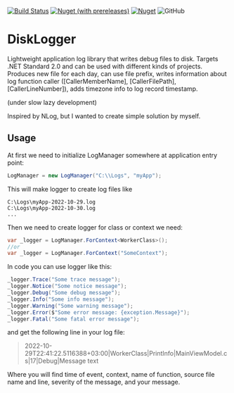 [![Build Status](https://travis-ci.org/u1035/DiskLogger.svg?branch=master)](https://travis-ci.org/u1035/DiskLogger)
[![Nuget (with prereleases)](https://img.shields.io/nuget/vpre/DiskLogger)](https://www.nuget.org/packages/DiskLogger)
[![Nuget](https://img.shields.io/nuget/dt/DiskLogger)](https://www.nuget.org/packages/DiskLogger)
![GitHub](https://img.shields.io/github/license/u1035/DiskLogger)

# DiskLogger
Lightweight application log library that writes debug files to disk.
Targets .NET Standard 2.0 and can be used with different kinds of projects.
Produces new file for each day, can use file prefix, writes information about log function caller ([CallerMemberName], [CallerFilePath], [CallerLineNumber]), adds timezone info to log record timestamp.

(under slow lazy development)

Inspired by NLog, but I wanted to create simple solution by myself.

## Usage

At first we need to initialize LogManager somewhere at application entry point:
```csharp
LogManager = new LogManager("C:\\Logs", "myApp");
```
This will make logger to create log files like
```
C:\Logs\myApp-2022-10-29.log
C:\Logs\myApp-2022-10-30.log
...
```

Then we need to create logger for class or context we need:
```csharp
var _logger = LogManager.ForContext<WorkerClass>();
//or
var _logger = LogManager.ForContext("SomeContext");
```

In code you can use logger like this:
```csharp
_logger.Trace("Some trace message"); 
_logger.Notice("Some notice message"); 
_logger.Debug("Some debug message"); 
_logger.Info("Some info message"); 
_logger.Warning("Some warning message"); 
_logger.Error($"Some error message: {exception.Message}"); 
_logger.Fatal("Some fatal error message"); 
```
and get the following line in your log file:

> 2022-10-29T22:41:22.5116388+03:00|WorkerClass|PrintInfo|MainViewModel.cs|17|Debug|Message text

Where you will find time of event, context, name of function, source file name and line, severity of the message, and your message.